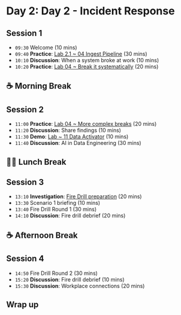 # Day 2: Day 2 - Incident Response

## Session 1
- `09:30` Welcome (10 mins)
- `09:40` **Practice**: [Lab 2.1 ~ 04 Ingest Pipeline](../labs/04-ingest-pipeline.md) (30 mins)
- `10:10` **Discussion**: When a system broke at work (10 mins)
- `10:20` **Practice**: [Lab 04 ~ Break it systematically](../day2/breaking-things.md) (20 mins)

## ☕ Morning Break

## Session 2

- `11:00` **Practice**: [Lab 04 ~ More complex breaks](../day2/complex-breaking.md) (20 mins)
- `11:20` **Discussion**: Share findings (10 mins)
- `11:30` **Demo**: [Lab ~ 11 Data Activator](../labs/11-data-activator.md) (10 mins)
- `11:40` **Discussion**: AI in Data Engineering (30 mins)

## 🥪🥤 Lunch Break

## Session 3

- `13:10` **Investigation**: [Fire Drill preparation](../day2/incident-response-prep.md) (20 mins)
- `13:30` Scenario 1 briefing (10 mins)
- `13:40` Fire Drill Round 1 (30 mins)
- `14:10` **Discussion**: Fire drill debrief (20 mins)

## ☕ Afternoon Break

## Session 4

- `14:50` Fire Drill Round 2 (30 mins)
- `15:20` **Discussion**: Fire drill debrief (10 mins)
- `15:30` **Discussion**: Workplace connections (20 mins)

## Wrap up

